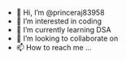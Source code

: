 - 👋 Hi, I’m @princeraj83958
- 👀 I’m interested in coding
- 🌱 I’m currently learning DSA
- 💞️ I’m looking to collaborate on
- 📫 How to reach me ...

<!---
princeraj83958/princeraj83958 is a ✨ special ✨ repository because its `README.md` (this file) appears on your GitHub profile.
You can click the Preview link to take a look at your changes.
--->
